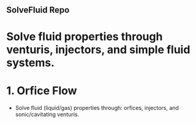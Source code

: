 ## SolveFluid Repo
# Solve fluid properties through venturis, injectors, and simple fluid systems. 

# 1. Orfice Flow
- Solve fluid (liquid/gas) properties through: orfices, injectors, and sonic/cavitating venturis.
